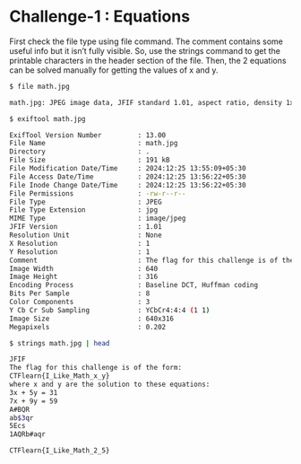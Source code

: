 # Challenge-1 : Equations
First check the file type using file command. The comment contains some useful info but it isn’t fully visible. So, use the strings command to get the printable characters in the header section of the file. Then, the 2 equations can be solved manually for getting the values of x and y.

```bash
$ file math.jpg
```

```bash
math.jpg: JPEG image data, JFIF standard 1.01, aspect ratio, density 1x1, segment length 16, comment: "The flag for this challenge is of the form:", baseline, precision 8, 640x316, components 3
```

```bash
$ exiftool math.jpg
```

```bash
ExifTool Version Number         : 13.00
File Name                       : math.jpg
Directory                       : .
File Size                       : 191 kB
File Modification Date/Time     : 2024:12:25 13:55:09+05:30
File Access Date/Time           : 2024:12:25 13:56:22+05:30
File Inode Change Date/Time     : 2024:12:25 13:56:22+05:30
File Permissions                : -rw-r--r--
File Type                       : JPEG
File Type Extension             : jpg
MIME Type                       : image/jpeg
JFIF Version                    : 1.01
Resolution Unit                 : None
X Resolution                    : 1
Y Resolution                    : 1
Comment                         : The flag for this challenge is of the form:..CTFlearn{I_Like_Math_x_y}..where x and y are the solution to these equations:..3x + 5y = 31..7x + 9y = 59...
Image Width                     : 640
Image Height                    : 316
Encoding Process                : Baseline DCT, Huffman coding
Bits Per Sample                 : 8                                                                                                                                                        
Color Components                : 3                                                                                                                                                        
Y Cb Cr Sub Sampling            : YCbCr4:4:4 (1 1)                                                                                                                                         
Image Size                      : 640x316                                                                                                                                                  
Megapixels                      : 0.202
```

```bash
$ strings math.jpg | head
```

```bash
JFIF
The flag for this challenge is of the form:
CTFlearn{I_Like_Math_x_y}
where x and y are the solution to these equations:
3x + 5y = 31
7x + 9y = 59
A#BQR
ab$3qr
5Ecs
1AQRb#aqr
```

```bash
CTFlearn{I_Like_Math_2_5}
```
